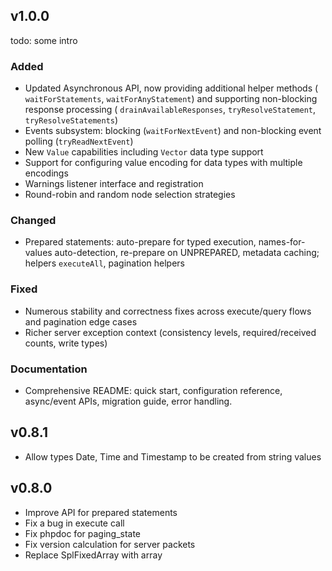 ## v1.0.0

todo: some intro

### Added
* Updated Asynchronous API, now providing additional helper methods ( `waitForStatements`, `waitForAnyStatement`) and supporting non-blocking response processing ( `drainAvailableResponses`, `tryResolveStatement`, `tryResolveStatements`)
* Events subsystem: blocking (`waitForNextEvent`) and non-blocking event polling (`tryReadNextEvent`)
* New `Value` capabilities including `Vector` data type support
* Support for configuring value encoding for data types with multiple encodings
* Warnings listener interface and registration
* Round-robin and random node selection strategies

### Changed
* Prepared statements: auto-prepare for typed execution, names-for-values auto-detection, re-prepare on UNPREPARED, metadata caching; helpers `executeAll`, pagination helpers

### Fixed
* Numerous stability and correctness fixes across execute/query flows and pagination edge cases
* Richer server exception context (consistency levels, required/received counts, write types)

### Documentation
* Comprehensive README: quick start, configuration reference, async/event APIs, migration guide, error handling.

## v0.8.1
* Allow types Date, Time and Timestamp to be created from string values

## v0.8.0
* Improve API for prepared statements
* Fix a bug in execute call
* Fix phpdoc for paging_state
* Fix version calculation for server packets
* Replace SplFixedArray with array
